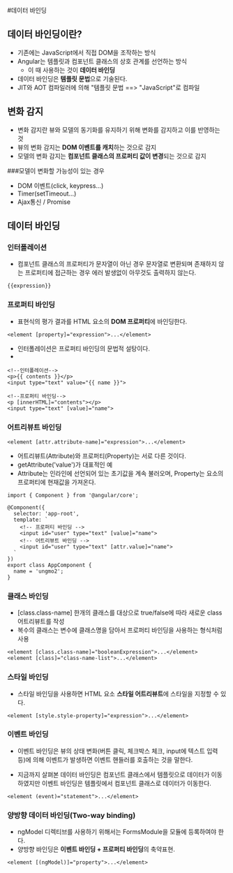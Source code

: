 #데이터 바인딩

## 데이터 바인딩이란?

- 기존에는 JavaScript에서 직접 DOM을 조작하는 방식
- Angular는 템플릿과 컴포넌트 클래스의 상호 관계를 선언하는 방식
	- 이 때 사용하는 것이 **데이터 바인딩**
- 데이터 바인딩은 **템플릿 문법**으로 기술된다.
- JIT와 AOT 컴파일러에 의해 "템플릿 문법 ==> "JavaScript"로 컴파일

## 변화 감지
- 변화 감지란 뷰와 모델의 동기화를 유지하기 위해 변화를 감지하고 이를 반영하는 것
- 뷰의 변화 감지는 **DOM 이벤트를 캐치**하는 것으로 감지
- 모델의 변화 감지는 **컴포넌트 클래스의 프로퍼티 값이 변경**되는 것으로 감지

###모델이 변화할 가능성이 있는 경우
- DOM 이벤트(click, keypress...) 
- Timer(setTimeout...)
- Ajax통신 / Promise

## 데이터 바인딩

### 인터폴레이션
- 컴포넌트 클래스의 프로퍼티가 문자열이 아닌 경우 문자열로 변환되며 존재하지 않는 프로퍼티에 접근하는 경우 에러 발생없이 아무것도 출력하지 않는다.
```
{{expression}}
```

### 프로퍼티 바인딩
- 표현식의 평가 결과를 HTML 요소의 **DOM 프로퍼티**에 바인딩한다.

```
<element [property]="expression">...</element>
```

- 인터폴레이션은 프로퍼티 바인딩의 문법적 설탕이다.
- 
```
<!--인터폴레이션-->
<p>{{ contents }}</p>
<input type="text" value="{{ name }}">

<!--프로퍼티 바인딩-->
<p [innerHTML]="contents"></p>
<input type="text" [value]="name">
```

### 어트리뷰트 바인딩

```
<element [attr.attribute-name]="expression">...</element>
```

- 어트리뷰트(Attribute)와 프로퍼티(Property)는 서로 다른 것이다.
- getAttribute('value')가 대표적인 예
- Attribute는 인라인에 선언되어 있는 초기값을 계속 불러오며, Property는 요소의 프로퍼티에 현재값을 가져온다.

```
import { Component } from '@angular/core';

@Component({
  selector: 'app-root',
  template: `
    <!-- 프로퍼티 바인딩 -->
    <input id="user" type="text" [value]="name">
    <!-- 어트리뷰트 바인딩 -->
    <input id="user" type="text" [attr.value]="name">
  `
})
export class AppComponent {
  name = 'ungmo2';
}
```


### 클래스 바인딩

- [class.class-name] 한개의 클래스를 대상으로 true/false에 따라 새로운 class 어트리뷰트를 작성
- 복수의 클래스는 변수에 클래스명을 담아서 프로퍼티 바인딩을 사용하는 형식처럼 사용

```
<element [class.class-name]="booleanExpression">...</element>
<element [class]="class-name-list">...</element>
```


### 스타일 바인딩

- 스타일 바인딩을 사용하면 HTML 요소 **스타일 어트리뷰트**에 스타일을 지정할 수 있다.

```
<element [style.style-property]="expression">...</element>
```

### 이벤트 바인딩
- 이벤트 바인딩은 뷰의 상태 변화(버튼 클릭, 체크박스 체크, input에 텍스트 입력 등)에 의해 이벤트가 발생하면 이벤트 핸들러를 호출하는 것을 말한다.

- 지금까지 살펴본 데이터 바인딩은 컴포넌트 클래스에서 템플릿으로 데이터가 이동하였지만 이벤트 바인딩은 템플릿에서 컴포넌트 클래스로 데이터가 이동한다.
```
<element (event)="statement">...</element>
```


### 양방향 데이터 바인딩(Two-way binding)
-  ngModel 디렉티브를 사용하기 위해서는 FormsModule을 모듈에 등록하여야 한다.
-  양방향 바인딩은 **이벤트 바인딩 + 프로퍼티 바인딩**의 축약표현.


```
<element [(ngModel)]="property">...</element>
```